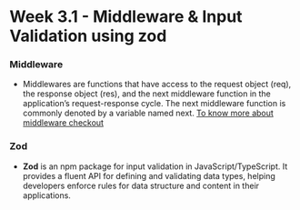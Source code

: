 # Week 3.1 - Middleware & Input Validation using zod

### Middleware
- Middlewares are functions that have access to the request object (req), the response object (res), and the next middleware function in the application’s request-response cycle. The next middleware function is commonly denoted by a variable named next.
[To know more about middleware checkout](../week-3.1/middlewares/ReadMe.md)

### Zod
- **Zod** is an npm package for input validation in JavaScript/TypeScript. It provides a fluent API for defining and validating data types, helping developers enforce rules for data structure and content in their applications.
